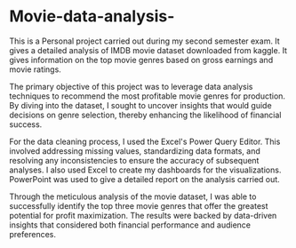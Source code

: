 # Movie-data-analysis-
This is a Personal project carried out during my second semester exam.
It gives a detailed analysis of IMDB movie dataset downloaded from kaggle. It gives information on the top movie genres based on gross earnings and movie ratings.

The primary objective of this project was to leverage data analysis techniques to recommend the most profitable movie genres for production. By diving into the dataset, I sought to uncover insights that would guide decisions on genre selection, thereby enhancing the likelihood of financial success.

For the data cleaning process, I used the Excel's Power Query Editor. This involved addressing missing values, standardizing data formats, and resolving any inconsistencies to ensure the accuracy of subsequent analyses. I also used Excel to create my dashboards for the visualizations. PowerPoint was used to give a detailed report on the analysis carried out.

Through the meticulous analysis of the movie dataset, I was able to successfully identify the top three movie genres that offer the greatest potential for profit maximization. The results were backed by data-driven insights that considered both financial performance and audience preferences.
